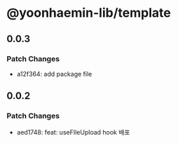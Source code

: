 # @yoonhaemin-lib/template

## 0.0.3

### Patch Changes

- a12f364: add package file

## 0.0.2

### Patch Changes

- aed1748: feat: useFIleUpload hook 배포

